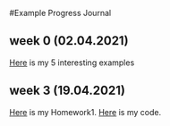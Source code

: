 #Example Progress Journal
## week 0 (02.04.2021)

[Here](files/IE360_Hw0) is my 5 interesting examples

## week 3 (19.04.2021)

[Here](files/IE360_Hw1) is my Homework1.
[Here](files/IE360_Hw1_code) is my code.
